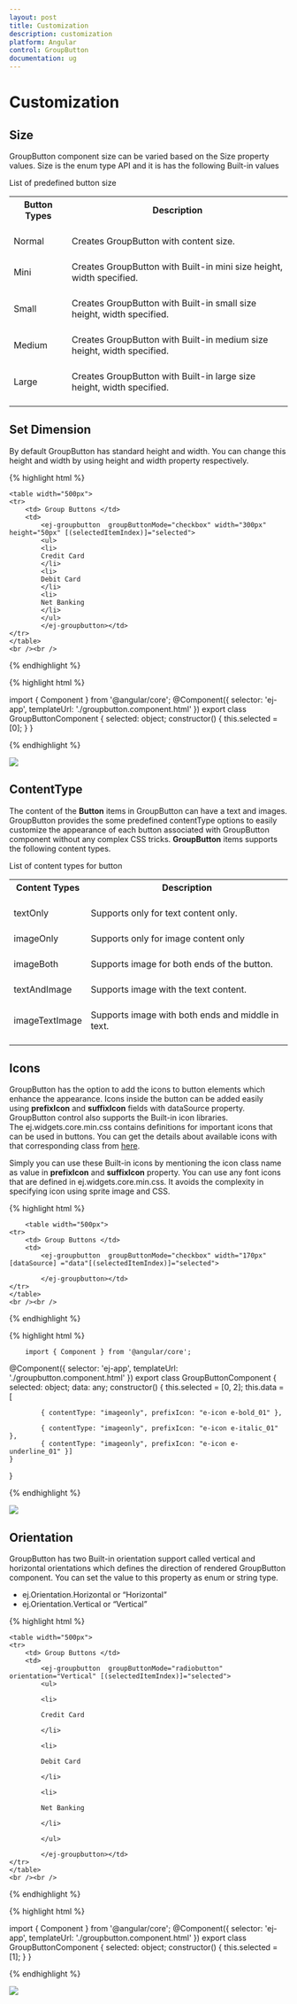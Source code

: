 ```yaml
---
layout: post
title: Customization
description: customization
platform: Angular
control: GroupButton
documentation: ug
---
```


# Customization

## Size

GroupButton component size can be varied based on the Size property values. Size is the enum type API and it is has the following Built-in values

List of predefined button size

<table>
<tr>
<th>
Button Types<br/><br/></th><th>
Description<br/><br/></th></tr>
<tr>
<td>
Normal<br/><br/></td><td>
Creates GroupButton with content size.<br/><br/></td></tr>
<tr>
<td>
Mini<br/><br/></td><td>
Creates GroupButton with Built-in mini size height, width specified.<br/><br/></td></tr>
<tr>
<td>
Small<br/><br/></td><td>
Creates GroupButton with Built-in small size height, width specified.<br/><br/></td></tr>
<tr>
<td>
Medium<br/><br/></td><td>
Creates GroupButton with Built-in medium size height, width specified.<br/><br/></td></tr>
<tr>
<td>
Large<br/><br/></td><td>
Creates GroupButton with Built-in large size height, width specified.<br/><br/></td></tr>
</table>

## Set Dimension

By default GroupButton has standard height and width. You can change this height and width by using height and width property respectively. 

{% highlight html %}

    <table width="500px">
    <tr>
        <td> Group Buttons </td>
        <td>
			<ej-groupbutton  groupButtonMode="checkbox" width="300px" height="50px" [(selectedItemIndex)]="selected">
            <ul>
            <li>
            Credit Card
            </li>
            <li>
            Debit Card
            </li>
            <li>
            Net Banking
            </li>
            </ul>
			</ej-groupbutton></td>
    </tr>
    </table>
    <br /><br />

{% endhighlight %}

{% highlight html %}

import { Component } from '@angular/core';
@Component({
    selector: 'ej-app',
    templateUrl: './groupbutton.component.html'
})
export class GroupButtonComponent {
    selected: object;
    constructor() {
        this.selected = [0];
    }
}

{% endhighlight %}

![](Customization_images/Customization_img1.jpeg)


## ContentType

The content of the **Button** items in GroupButton can have a text and images. GroupButton provides the some predefined contentType options to easily customize the appearance of each button associated with GroupButton component without any complex CSS tricks. **GroupButton** items supports the following content types.

List of content types for button

<table>
<tr>
<th>
Content Types<br/><br/></th><th>
Description<br/><br/></th></tr>
<tr>
<td>
textOnly<br/><br/></td><td>
Supports only for text content only.<br/><br/></td></tr>
<tr>
<td>
imageOnly<br/><br/></td><td>
Supports only for image content only<br/><br/></td></tr>
<tr>
<td>
imageBoth<br/><br/></td><td>
Supports image for both ends of the button.<br/><br/></td></tr>
<tr>
<td>
textAndImage<br/><br/></td><td>
Supports image with the text content.<br/><br/></td></tr>
<tr>
<td>
imageTextImage<br/><br/></td><td>
Supports image with both ends and middle in text.<br/><br/></td></tr>
</table>


## Icons

GroupButton has the option to add the icons to button elements which enhance the appearance. Icons inside the button can be added easily using **prefixIcon** and **suffixIcon** fields with dataSource property. GroupButton control also supports the Built-in icon libraries. The ej.widgets.core.min.css contains definitions for important icons that can be used in buttons. You can get the details about available icons with that corresponding class from [here](https://help.syncfusion.com/js/icon/ej-icons). 

Simply you can use these Built-in icons by mentioning the icon class name as value in **prefixIcon** and **suffixIcon** property. You can use any font icons that are defined in ej.widgets.core.min.css. It avoids the complexity in specifying icon using sprite image and CSS.

{% highlight html %}

        <table width="500px">
    <tr>
        <td> Group Buttons </td>
        <td>
			<ej-groupbutton  groupButtonMode="checkbox" width="170px" [dataSource] ="data"[(selectedItemIndex)]="selected">
          
			</ej-groupbutton></td>
    </tr>
    </table>
    <br /><br />

{% endhighlight %}

{% highlight html %}

        import { Component } from '@angular/core';
@Component({
    selector: 'ej-app',
    templateUrl: './groupbutton.component.html'
})
export class GroupButtonComponent {
    selected: object;
    data: any;
    constructor() {
        this.selected = [0, 2];
        this.data = [

            { contentType: "imageonly", prefixIcon: "e-icon e-bold_01" },

            { contentType: "imageonly", prefixIcon: "e-icon e-italic_01" },
            { contentType: "imageonly", prefixIcon: "e-icon e-underline_01" }]
    }
}


{% endhighlight %}

![](Customization_images/Customization_img2.jpeg)


## Orientation

GroupButton has two Built-in orientation support called vertical and horizontal orientations which defines the direction of rendered GroupButton component. You can set the value to this property as enum or string type.

 * ej.Orientation.Horizontal or “Horizontal”
 * ej.Orientation.Vertical or “Vertical”

{% highlight html %}

    <table width="500px">
    <tr>
        <td> Group Buttons </td>
        <td>
			<ej-groupbutton  groupButtonMode="radiobutton" orientation="Vertical" [(selectedItemIndex)]="selected">
            <ul>

            <li>

            Credit Card

            </li>

            <li>

            Debit Card

            </li>

            <li>

            Net Banking

            </li>

            </ul>

			</ej-groupbutton></td>
    </tr>
    </table>
    <br /><br />


{% endhighlight %}

{% highlight html %}

import { Component } from '@angular/core';
@Component({
    selector: 'ej-app',
    templateUrl: './groupbutton.component.html'
})
export class GroupButtonComponent {
    selected: object;
    constructor() {
        this.selected = [1];
    }
}

{% endhighlight %}

![](Customization_images/Customization_img3.jpeg)


